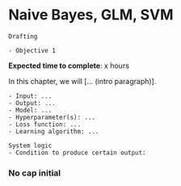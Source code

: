 # Naive Bayes, GLM, SVM

<!-- Capitalise initials. As compact as possible, prefer ONE line. -->
<!-- We use **UK** English spelling. -->
<!-- File names should be all lowercase, with words separated by hyphens (-), and no spaces.  Each chapter must include an "overview.md" and "quiz-sum-ref.md"-->

```{admonition} Status
Drafting
```

```{admonition} Objectives
- Objective 1
```

**Expected time to complete**: x hours

In this chapter, we will [... (intro paragraph)].

<!-- ## No cap initial -->

```{admonition} Ingredients
- Input: ...
- Output: ...
- Model: ...
- Hyperparameter(s): ...
- Loss function: ...
- Learning algorithm: ...
```

```{admonition} Transparency
System logic
- Condition to produce certain output:
```
<!-- - What input to produce certain output:
- How to produce certain output: -->

### No cap initial
